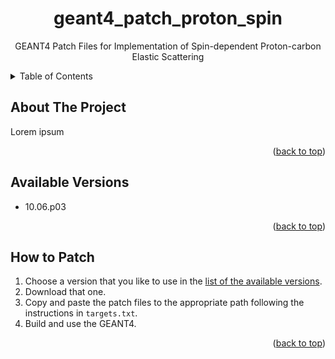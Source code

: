 <a name="readme-top"></a>


<!-- PROJECT LOGO -->
<div align="center">
  <h1 align="center">geant4_patch_proton_spin</h1>

  <p align="center">
    GEANT4 Patch Files for Implementation of Spin-dependent Proton-carbon Elastic Scattering
    <br />
  </p>
</div>


<!-- TABLE OF CONTENTS -->
<details>
  <summary>Table of Contents</summary>
  <ol>
    <li>
      <a href="##about-the-project">About The Project</a>
    </li>
    <li>
      <a href="##available-versions">Available Versions</a>
    </li>
    <li>
      <a href="##how-to-patch">How to Patch</a>
    </li>
  </ol>
</details>


<!-- ABOUT THE PROJECT -->
## About The Project

Lorem ipsum

<p align="right">(<a href="#readme-top">back to top</a>)</p>


<!-- AVAILABLE VERSIONS -->
## Available Versions

- 10.06.p03

<p align="right">(<a href="#readme-top">back to top</a>)</p>


<!-- HOW TO BUILD -->
## How to Patch

1. Choose a version that you like to use in the [list of the available versions](##available-versions).
2. Download that one.
3. Copy and paste the patch files to the appropriate path following the instructions in `targets.txt`.
4. Build and use the GEANT4.


<p align="right">(<a href="#readme-top">back to top</a>)</p>

